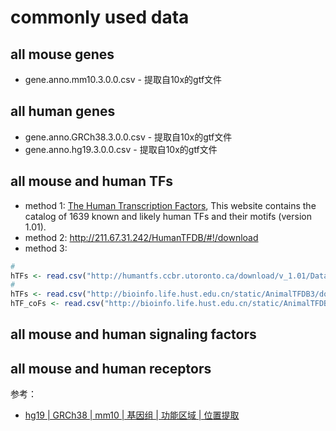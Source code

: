 # commonly used data

## all mouse genes
- gene.anno.mm10.3.0.0.csv - 提取自10x的gtf文件

## all human genes
- gene.anno.GRCh38.3.0.0.csv - 提取自10x的gtf文件
- gene.anno.hg19.3.0.0.csv - 提取自10x的gtf文件

## all mouse and human TFs
- method 1: [The Human Transcription Factors](http://humantfs.ccbr.utoronto.ca/), This website contains the catalog of 1639 known and likely human TFs and their motifs (version 1.01).
- method 2: http://211.67.31.242/HumanTFDB/#!/download
- method 3: 

```r
#
hTFs <- read.csv("http://humantfs.ccbr.utoronto.ca/download/v_1.01/DatabaseExtract_v_1.01.csv", header = T)
#
hTFs <- read.csv("http://bioinfo.life.hust.edu.cn/static/AnimalTFDB3/download/Homo_sapiens_TF", header = T, sep="\t")
hTF_coFs <- read.csv("http://bioinfo.life.hust.edu.cn/static/AnimalTFDB3/download/Homo_sapiens_TF_cofactors", header = T, sep="\t")
```

## all mouse and human signaling factors

## all mouse and human receptors



参考：
- [hg19 | GRCh38 | mm10 | 基因组 | 功能区域 | 位置提取](https://www.cnblogs.com/leezx/p/11889925.html)
